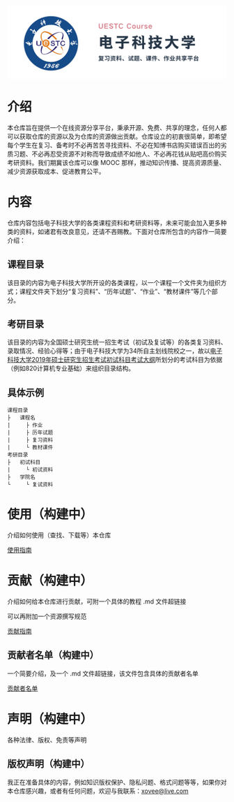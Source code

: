 <p align='center'><img src='./仓库资源/repo-banner.png'></p>

# 介绍

本仓库旨在提供一个在线资源分享平台，秉承开源、免费、共享的理念，任何人都可以获取仓库的资源以及为仓库的资源做出贡献。仓库设立的初衷很简单，即希望每个学生在复习、备考时不必再苦苦寻找资料、不必在知博书店购买错误百出的劣质习题、不必再忍受资源不对称而导致成绩不如他人、不必再花钱从贴吧高价购买考研资料。我们期冀该仓库可以像 MOOC 那样，推动知识传播、提高资源质量、减少资源获取成本、促进教育公平。

# 内容

仓库内容包括电子科技大学的各类课程资料和考研资料等，未来可能会加入更多种类的资料，如诸君有改良意见，还请不吝赐教。下面对仓库所包含的内容作一简要介绍：

## 课程目录

该目录的内容为电子科技大学所开设的各类课程，以一个课程一个文件夹为组织方式；课程文件夹下划分“复习资料”、“历年试题”、“作业”、“教材课件”等几个部分。

## 考研目录

该目录的内容为全国硕士研究生统一招生考试（初试及复试等）的各类复习资料、录取情况、经验心得等；由于电子科技大学为34所自主划线院校之一，故以[电子科技大学2019年硕士研究生招生考试初试科目考试大纲](https://yz.uestc.edu.cn/d/file/zhaoshengzhuanti/20180926/%E7%94%B5%E5%AD%90%E7%A7%91%E6%8A%80%E5%A4%A7%E5%AD%A62019%E5%B9%B4%E7%A1%95%E5%A3%AB%E7%A0%94%E7%A9%B6%E7%94%9F%E6%8B%9B%E7%94%9F%E8%80%83%E8%AF%95%E5%88%9D%E8%AF%95%E7%A7%91%E7%9B%AE%E8%80%83%E8%AF%95%E5%A4%A7%E7%BA%B2.pdf)所划分的考试科目为依据（例如820计算机专业基础）来组织目录结构。

## 具体示例

```
课程目录
├   课程名
|     ├ 作业
|     ├ 历年试题
|     ├ 复习资料
|     └ 教材课件
考研目录
├   初试科目
|     └ 初试资料
├   学院名
└     └ 复试资料
```

# 使用（构建中）

介绍如何使用（查找、下载等）本仓库

[使用指南](./仓库资源/使用指南.md)

# 贡献（构建中）

介绍如何给本仓库进行贡献，可附一个具体的教程 .md 文件超链接

可以再附加一个资源撰写规范

[贡献指南](./仓库资源/贡献指南.md)

## 贡献者名单（构建中）

一个简要介绍，及一个 .md 文件超链接，该文件包含具体的贡献者名单

[贡献者名单](./仓库资源/贡献者名单.md)

# 声明（构建中）

各种法律、版权、免责等声明

## 版权声明（构建中）

我正在准备具体的内容，例如知识版权保护、隐私问题、格式问题等等，如果你对本仓库感兴趣，或者有任何问题，欢迎与我联系：xovee@live.com

